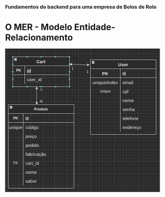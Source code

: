### Fundamentos do backend para uma empresa de Bolos de Rolo

# O MER - Modelo Entidade-Relacionamento

![MER](Cake_struct.png)